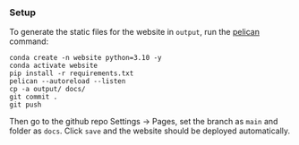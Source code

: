 ### Setup

To generate the static files for the website in `output`, run the [pelican](https://getpelican.com) command:

```
conda create -n website python=3.10 -y
conda activate website
pip install -r requirements.txt
pelican --autoreload --listen
cp -a output/ docs/
git commit .
git push
```

Then go to the github repo Settings -> Pages, set the branch as `main` and folder as `docs`.
Click `save` and the website should be deployed automatically.
